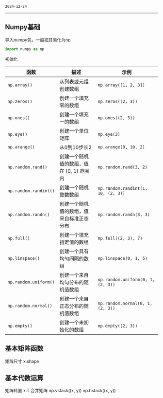 `2024-12-24`

---

## Numpy基础
导入numpy包，一般把其简化为np
```python linenums="1"
import numpy as np
```
初始化

| 函数                     | 描述                                              | 示例                                        |
|--------------------------|---------------------------------------------------|--------------------------------------------|
| `np.array()`              | 从列表或元组创建数组                               | `np.array([1, 2, 3])`                      |
| `np.zeros()`              | 创建一个填充零的数组                               | `np.zeros((2, 3))`                         |
| `np.ones()`               | 创建一个填充一的数组                               | `np.ones((2, 3))`                          |
| `np.eye()`                | 创建一个单位矩阵                                   | `np.eye(3)`                                |
| `np.arange()`             |从0到10步长2                             | `np.arange(0, 10, 2)`                      |
| `np.random.rand()`        | 创建一个随机值的数组，值在 [0, 1) 范围内           | `np.random.rand(3, 2)`                     |
| `np.random.randint()`     | 创建一个随机整数数组                              | `np.random.randint(1, 10, (2, 3))`         |
| `np.random.randn()`       | 创建一个随机值的数组，值来自标准正态分布           | `np.random.randn(3, 3)`                    |
| `np.full()`               | 创建一个填充指定值的数组                           | `np.full((2, 3), 7)`                       |
| `np.linspace()`           | 创建一个具有均匀间隔的数组                         | `np.linspace(0, 1, 5)`                     |
| `np.random.uniform()`     | 创建一个来自均匀分布的随机值数组                   | `np.random.uniform(0, 1, (2, 3))`          |
| `np.random.normal()`      | 创建一个来自正态分布的随机值数组                   | `np.random.normal(0, 1, (2, 3))`           |
| `np.empty()`              | 创建一个未初始化的数组                             | `np.empty((2, 3))`                         |

## 基本矩阵函数
矩阵尺寸 x.shape


## 基本代数运算
矩阵转置 x.T
合并矩阵 np.vstack((x, y)) np.hstack((x, y))